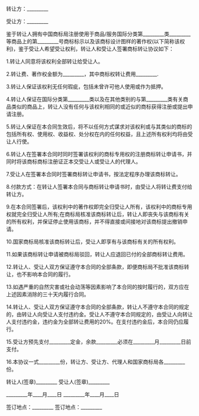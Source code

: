 
 


转让方：_________


受让方：_________


鉴于转让人拥有中国商标局注册使用于商品/服务国际分类第_________类_________等商品上的第_________号商标标示以及该商标设计图样的著作权(以下简称该权利)，鉴于受让人希望受让权利，转让人和受让人签署商标转让协议如下：


1.转让人同意将该权利全部转让给受让人。


2.转让费、著作权金额为_________，其中商标权转让费用_________.


3.转让人保证该权利无任何瑕疵，包括未曾许可他人使用或作为抵押。


4.转让人保证在国际分类第_________类以及在其他类别的与第_________类有关商品类似的商品上，转让人没有任何与该权利相同的或近似的商标获得注册或提出申请注册。


5.转让人保证在本合同生效后，将不以任何方式谋求对该权利或与其类似的商标的包括所有权、使用权、收益权、处分权在内的任何权益，且上述所有权利均将由受让人行使。


6.转让人在签署本合同时同时签署该权利的商标专用权的注册商标转让申请书，并同时将该商标商标注册证正本交受让人或受让人的代理人。


7.受让人在签署本合同时签署商标转让申请书，按法定程序办理该商标转让。


8.付款方式：在转让人签署本合同与商标转让申请书时，由受让人将转让费支付给转让方。


9.在本合同签署后，该权利中的著作权即完全归受让人所有，该权利中的商标专用权就完全归受让人所有;在商标局核准该商标转让后，转让人即丧失与该商标有关的所有权利，并保证停止使用该商标，并不得直接或间接地对该商标提出撤销申请。


10.国家商标局核准该商标转让后，受让人即享有与该商标有关的所有权利。


11.如果该商标转让申请被商标局驳回，转让人应退回已付的全部商标转让费用。


12.转让人、受让人双方保证遵守本合同的全部条款，即便商标局不批准该商标转让，也不影响本合同的履行。


13.如遇严重的自然灾害或社会动荡等因素影响了本合同的按时履行的，双方应在上述因素消除的三十天内履行合同。


14.转让人、受让人双方保证遵守本合同的全部条款，转让人不遵守本合同的规定的，由转让人向受让人支付违约金。受让人不遵守本合同规定的，由受让人向转让人支付违约金，违约金为全部转让费用的20%。在支付违约金后，本合同仍应履行。


15.受让方预先支付_________定金，余款_________必须在_________月_________日前支付。


16.本协议一式_________份，转让方、受让方、代理人和国家商标局各_________份。


转让人(签章)_________ 受让人(签章)_________


_________年____月____日 _________年____月____日


签订地点：_________ 签订地点：_________
 


 

 
 
 
 
 
  


  
 

  


  


  
 
 
 
 

